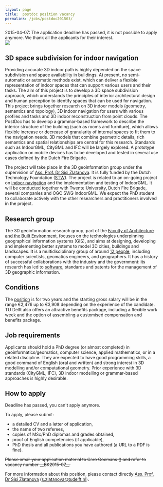 ```yaml
---
layout: page
title:  postdoc position vacancy
permalink: /jobs/postdoc201503/
---
```


<div class="alert alert-danger" role="alert">2015-04-07: The application deadline has passed, it is not possible to apply anymore. We thank all the applicants for their interest.</div>

<div class="row">
  <div class="col-sm-12 hidden-xs nopadding"><img class="img-responsive" src="{{ "img.png" | prepend: site.baseurl }}"></div>
</div>


## 3D space subdivision for indoor navigation

Providing accurate 3D indoor path is highly depended on the space subdivision and space availability in buildings. At present, no semi-automatic or automatic methods exist, which can deliver a flexible representation of indoor spaces that can support various users and their tasks. The aim of this project is to develop a 3D space subdivision approach, which understands the principles of interior architectural design and human perception to identify spaces that can be used for navigation. This project brings together research on 3D indoor models (geometry, semantics and topology), 3D indoor navigation for users with various profiles and tasks and 3D indoor reconstruction from point clouds. The PostDoc has to develop a grammar-based framework to describe the interior structure of the building (such as rooms and furniture), which allows flexible increase or decrease of granularity of internal spaces to fit them to the navigation needs. 3D models that combine geometric details, rich semantics and spatial relationships are central for this research. Standards such as IndoorGML, CityGML and IFC will be largely explored. A prototype application on mobile devices has to be developed and tested in several use cases defined by the Dutch Fire Brigade. 

The project will take place in the 3D geoinformation group under the supervision of [Ass. Prof. Dr Sisi Zlatanova](http://3dgeoinfo.bk.tudelft.nl/szlatanova).
It is fully funded by the Dutch Technology Foundation ([STW](http://www.stw.nl)). The project is related to an on-going project on [indoor navigation](http://3dgeoinfo.bk.tudelft.nl/projects/indoor/) and the implementation and testing of IndoorGML. It will be conducted together with Twente University, Dutch Fire Brigade, several companies and OGC SWG IndoorGML.
We expect the PhD student to collaborate actively with the other researchers and practitioners involved in the project.


## Research group

The 3D geoinformation research group, part of the [Faculty of Architecture and the Built Environment](http://www.bk.tudelft.nl/en), focuses on the technologies underpinning geographical information systems (GIS), and aims at designing, developing and implementing better systems to model 3D cities, buildings and landscapes.
It is a multidisciplinary group of around [12 people](/about/), including computer scientists, geomatics engineers, and geographers.
It has a history of successful collaborations with the industry and the government: its research has led to [software](https://github.com/tudelft3d), standards and patents for the management of 3D geographic information.


## Conditions

The [position](http://www.tudelft.nl/en/about-tu-delft/working-at-tu-delft/jobs/academic-jobs/) is for two years and the starting gross salary will be in the range €2,476 up to €3,908 depending on the experience of the candidate. 
TU Delft also offers an attractive benefits package, including a flexible work week and the option of assembling a customised compensation and benefits package.


## Job requirements

Applicants should hold a PhD degree (or almost completed) in geoinformatics/geomatics, computer science, applied mathematics, or in a related discipline. They are expected to have good programming skills, a good command of English (oral and written) and strong interest in 3D modelling and/or computational geometry. Prior experience with 3D standards (CityGML, IFC), 3D indoor modelling or grammar-based approaches is highly desirable. 

## How to apply

<div class="alert alert-danger" role="alert">
Deadline has passed, you can't apply anymore.
</div>

To apply, please submit: 

- a detailed CV and a letter of application,
- the name of two referees,
- copies of MSc/PhD diplomas and grades obtained,
- proof of English competencies (if applicable),
- PhD thesis and all publications you have authored (a URL to a PDF is fine).

<del>
Please email your application material to Caro Coemans (<hr-bk@tudelft.nl>) and refer to vacancy number __BK2015-07__.
</del>

For more information about this position, please contact directly [Ass. Prof. Dr Sisi Zlatanova](http://3dgeoinfo.bk.tudelft.nl/szlatanova) (<s.zlatanova@tudelft.nl>). 

<!-- <div class="alert alert-warning" role="alert">
The deadline to apply is April 4th 2015 at 17:00 (Amsterdam time).
</div> -->
